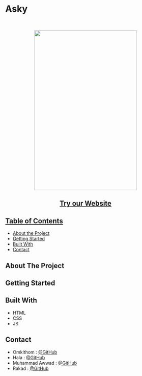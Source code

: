 # Asky

<br />

<p align = "center">
  <img src= '' width="80%" height="500" />
</p>
  <h2 align="center"><a href='https://asky123.herokuapp.com/'/>Try our Website</h2>

<!-- TABLE OF CONTENTS -->

## Table of Contents

- [About the Project](#about-the-project)
- [Getting Started](#getting-started)
- [Built With](#built-with)
- [Contact](#contact)

<!-- ABOUT THE PROJECT -->

## About The Project


<!-- GETTING STARTED -->

## Getting Started


## Built With

- HTML
- CSS
- JS

<!-- CONTACT -->

## Contact

- Omklthom : [@GitHub](https://github.com/OmklthomAmara)
- Hala : [@GitHub](https://github.com/halaassaly)
- Muhammad Awwad : [@GitHub](https://github.com/muhammadawwad9)
- Rakad : [@GitHub](https://github.com/rakad-kh)

